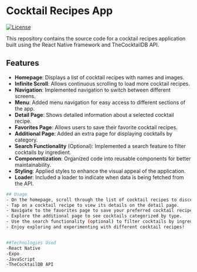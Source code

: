 # Cocktail Recipes App

[![License](https://img.shields.io/badge/License-MIT-blue.svg)](LICENSE)

This repository contains the source code for a cocktail recipes application built using the React Native framework and TheCocktailDB API.

## Features

- **Homepage**: Displays a list of cocktail recipes with names and images.
- **Infinite Scroll**: Allows continuous scrolling to load more cocktail recipes.
- **Navigation**: Implemented navigation to switch between different screens.
- **Menu**: Added menu navigation for easy access to different sections of the app.
- **Detail Page**: Shows detailed information about a selected cocktail recipe.
- **Favorites Page**: Allows users to save their favorite cocktail recipes.
- **Additional Page**: Added an extra page for displaying cocktails by category.
- **Search Functionality** (Optional): Implemented a search feature to filter cocktails by ingredient.
- **Componentization**: Organized code into reusable components for better maintainability.
- **Styling**: Applied styles to enhance the visual appeal of the application.
- **Loader**: Included a loader to indicate when data is being fetched from the API.

```bash
## Usage
- On the homepage, scroll through the list of cocktail recipes to discover various options.
- Tap on a cocktail recipe to view its details on the detail page.
- Navigate to the favorites page to save your preferred cocktail recipes.
- Explore the additional page to see cocktails categorized by type.
- Use the search functionality (optional) to filter cocktails by ingredient.
- Enjoy exploring and experimenting with different cocktail recipes!


##Technologies Used
-React Native
-Expo
-JavaScript
-TheCocktailDB API
